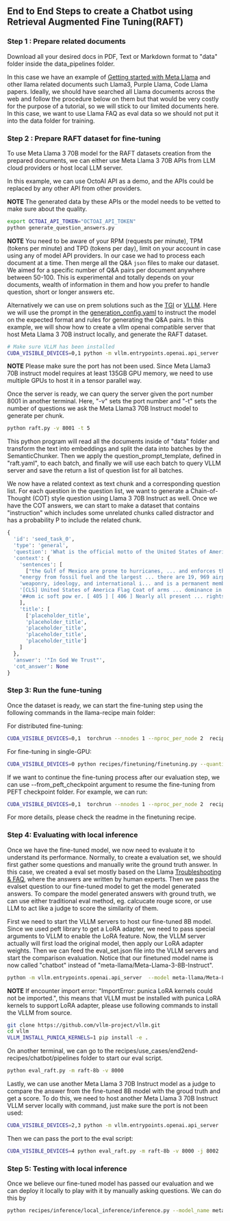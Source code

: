 ## End to End Steps to create a Chatbot using Retrieval Augmented Fine Tuning(RAFT)

### Step 1 : Prepare related documents

Download all your desired docs in PDF, Text or Markdown format to "data" folder inside the data_pipelines folder.

In this case we have an example of [Getting started with Meta Llama](https://llama.meta.com/get-started/) and other llama related documents such Llama3, Purple Llama, Code Llama papers. Ideally, we should have searched all Llama documents across the web and follow the procedure below on them but that would be very costly for the purpose of a tutorial, so we will stick to our limited documents here. In this case, we want to use Llama FAQ as eval data so we should not put it into the data folder for training.

### Step 2 : Prepare RAFT dataset for fine-tuning

To use Meta Llama 3 70B model for the RAFT datasets creation from the prepared documents, we can either use Meta Llama 3 70B APIs from LLM cloud providers or host local LLM server.

In this example, we can use OctoAI API as a demo, and the APIs could be replaced by any other API from other providers.

**NOTE** The generated data by these APIs or the model needs to be vetted to make sure about the quality.

```bash
export OCTOAI_API_TOKEN="OCTOAI_API_TOKEN"
python generate_question_answers.py
```

**NOTE** You need to be aware of your RPM (requests per minute), TPM (tokens per minute) and TPD (tokens per day), limit on your account in case using any of model API providers. In our case we had to process each document at a time. Then merge all the Q&A `json` files to make our dataset. We aimed for a specific number of Q&A pairs per document anywhere between 50-100. This is experimental and totally depends on your documents, wealth of information in them and how you prefer to handle question, short or longer answers etc.

Alternatively we can use on prem solutions such as the [TGI](../../../../inference/model_servers/hf_text_generation_inference/README.md) or [VLLM](../../../../inference/model_servers/llama-on-prem.md). Here we will use the prompt in the [generation_config.yaml](./generation_config.yaml) to instruct the model on the expected format and rules for generating the Q&A pairs. In this example, we will show how to create a vllm openai compatible server that host Meta Llama 3 70B instruct locally, and generate the RAFT dataset.

```bash
# Make sure VLLM has been installed
CUDA_VISIBLE_DEVICES=0,1 python -m vllm.entrypoints.openai.api_server  --model meta-llama/Meta-Llama-3-70B-Instruct --tensor-parallel-size 2 --disable-log-requests --port 8001
```

**NOTE** Please make sure the port has not been used. Since Meta Llama3 70B instruct model requires at least 135GB GPU memory, we need to use multiple GPUs to host it in a tensor parallel way.

Once the server is ready, we can query the server given the port number 8001 in another terminal. Here, "-v" sets the port number and "-t" sets the number of questions we ask the Meta Llama3 70B Instruct model to generate per chunk.

```bash
python raft.py -v 8001 -t 5
```

This python program will read all the documents inside of "data" folder and transform the text into embeddings and split the data into batches by the SemanticChunker. Then we apply the question_prompt_template, defined in "raft.yaml", to each batch, and finally we will use each batch to query VLLM server and save the return a list of question list for all batches.

We now have a related context as text chunk and a corresponding question list. For each question in the question list, we want to generate a Chain-of-Thought (COT) style question using Llama 3 70B Instruct as well. Once we have the COT answers, we can start to make a dataset that contains "instruction" which includes some unrelated chunks called distractor and has a probability P to include the related chunk.

```python
{
  'id': 'seed_task_0',
  'type': 'general',
  'question': 'What is the official motto of the United States of America?',
  'context': {
    'sentences': [
      ["the Gulf of Mexico are prone to hurricanes, ... and enforces the Act. [ 189 ] As of 2022, the U. S",
    "energy from fossil fuel and the largest ... there are 19, 969 airports in the U. S., of which 5, 193 are designated",
    'weaponry, ideology, and international i... and is a permanent member of the UN Security Council. The first documentary evidence of the phrase " United States',
    '[CLS] United States of America Flag Coat of arms ... dominance in nuclear and conventional',
    '##om ic soft pow er. [ 405 ] [ 406 ] Nearly all present ... rights in the United States are advanced by global standards.']
    ],
    'title': [
      ['placeholder_title',
      'placeholder_title',
      'placeholder_title',
      'placeholder_title',
      'placeholder_title']
    ]
  },
  'answer': '"In God We Trust"',
  'cot_answer': None
}


```
### Step 3: Run the fune-tuning
Once the dataset is ready, we can start the fine-tuning step using the following commands in the llama-recipe main folder:

For distributed fine-tuning:
```bash
CUDA_VISIBLE_DEVICES=0,1  torchrun --nnodes 1 --nproc_per_node 2  recipes/finetuning/finetuning.py --use_peft --enable_fsdp --peft_method lora  --model_name meta-llama/Meta-Llama-3-8B-Instruct --output_dir raft-8b --num_epochs 5 --batch_size_training 4 --dataset "custom_dataset" -custom_dataset.test_split "test" --custom_dataset.file "recipes/finetuning/datasets/raft_dataset.py" --use-wandb  --run_validation True  --custom_dataset.data_path 'recipes/use_cases/end2end-recipes/raft/raft.jsonl'
```


For fine-tuning in single-GPU:

```bash
CUDA_VISIBLE_DEVICES=0 python recipes/finetuning/finetuning.py --quantization --use_peft --peft_method lora  --model_name meta-llama/Meta-Llama-3-8B-Instruct --output_dir chatbot-8b --num_epochs 5 --batch_size_training 1 --dataset "custom_dataset" -custom_dataset.test_split "test" --custom_dataset.file "recipes/finetuning/datasets/chatbot_dataset.py" --use-wandb  --run_validation True  --custom_dataset.data_path 'recipes/use_cases/end2end-recipes/chatbot/pipelines/data.json'
```

If we want to continue the fine-tuning process after our evaluation step, we can use  --from_peft_checkpoint argument to resume the fine-tuning from PEFT checkpoint folder. For example, we can run:

```bash
CUDA_VISIBLE_DEVICES=0,1  torchrun --nnodes 1 --nproc_per_node 2  recipes/finetuning/finetuning.py --use_peft --enable_fsdp --from_peft_checkpoint chatbot-8b  --peft_method lora  --model_name meta-llama/Meta-Llama-3-8B-Instruct --output_dir chatbot-8b-continue --num_epochs 5 --batch_size_training 4 --dataset "custom_dataset" -custom_dataset.test_split "test" --custom_dataset.file "recipes/finetuning/datasets/chatbot_dataset.py" --use-wandb  --run_validation True  --custom_dataset.data_path 'recipes/use_cases/end2end-recipes/chatbot/pipelines/data.json'
```

For more details, please check the readme in the finetuning recipe.

### Step 4: Evaluating with local inference

Once we have the fine-tuned model, we now need to evaluate it to understand its performance. Normally, to create a evaluation set, we should first gather some questions and manually write the ground truth answer. In this case, we created a eval set mostly based on the Llama [Troubleshooting & FAQ](https://llama.meta.com/faq/), where the answers are written by human experts. Then we pass the evalset question to our fine-tuned model to get the model generated answers. To compare the model generated answers with ground truth, we can use either traditional eval method, eg. calcucate rouge score, or use LLM to act like a judge to score the similarity of them.

First we need to start the VLLM servers to host our fine-tuned 8B model. Since we used peft library to get a LoRA adapter, we need to pass special arguments to VLLM to enable the LoRA feature. Now, the VLLM server actually will first load the original model, then apply our LoRA adapter weights. Then we can feed the eval_set.json file into the VLLM servers and start the comparison evaluation. Notice that our finetuned model name is now called "chatbot" instead of "meta-llama/Meta-Llama-3-8B-Instruct".

```bash
python -m vllm.entrypoints.openai.api_server  --model meta-llama/Meta-Llama-3-8B-Instruct --enable-lora --lora-modules raft-8b=./raft-8b --port 8000  --disable-log-requests
```

**NOTE** If encounter import error: "ImportError: punica LoRA kernels could not be imported.", this means that VLLM must be installed with punica LoRA kernels to support LoRA adapter, please use following commands to install the VLLM from source.

```bash
git clone https://github.com/vllm-project/vllm.git
cd vllm
VLLM_INSTALL_PUNICA_KERNELS=1 pip install -e .
```

On another terminal, we can go to the recipes/use_cases/end2end-recipes/chatbot/pipelines folder to start our eval script.

```bash
python eval_raft.py -m raft-8b -v 8000
```



Lastly, we can use another Meta Llama 3 70B Instruct model as a judge to compare the answer from the fine-tuned 8B model with the groud truth and get a score. To do this, we need to host another Meta Llama 3 70B Instruct VLLM server locally with command, just make sure the port is not been used:

```bash
CUDA_VISIBLE_DEVICES=2,3 python -m vllm.entrypoints.openai.api_server  --model meta-llama/Meta-Llama-3-70B-Instruct --tensor-parallel-size 2 --disable-log-requests --port 8002
```

Then we can pass the port to the eval script:

```bash
CUDA_VISIBLE_DEVICES=4 python eval_raft.py -m raft-8b -v 8000 -j 8002
```




### Step 5: Testing with local inference

Once we believe our fine-tuned model has passed our evaluation and we can deploy it locally to play with it by manually asking questions. We can do this by

```bash
python recipes/inference/local_inference/inference.py --model_name meta-llama/Meta-Llama-3-8B-Instruct --peft_model chatbot-8b
```

